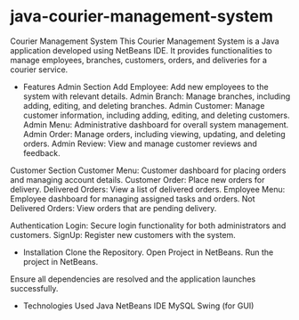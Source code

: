 # java-courier-management-system

Courier Management System
This Courier Management System is a Java application developed using NetBeans IDE. It provides functionalities to manage employees, branches, customers, orders, and deliveries for a courier service.

- Features
Admin Section
Add Employee: Add new employees to the system with relevant details.
Admin Branch: Manage branches, including adding, editing, and deleting branches.
Admin Customer: Manage customer information, including adding, editing, and deleting customers.
Admin Menu: Administrative dashboard for overall system management.
Admin Order: Manage orders, including viewing, updating, and deleting orders.
Admin Review: View and manage customer reviews and feedback.

Customer Section
Customer Menu: Customer dashboard for placing orders and managing account details.
Customer Order: Place new orders for delivery.
Delivered Orders: View a list of delivered orders.
Employee Menu: Employee dashboard for managing assigned tasks and orders.
Not Delivered Orders: View orders that are pending delivery.

Authentication
Login: Secure login functionality for both administrators and customers.
SignUp: Register new customers with the system.


- Installation
Clone the Repository.
Open Project in NetBeans.
Run the project in NetBeans.

Ensure all dependencies are resolved and the application launches successfully.


- Technologies Used
Java
NetBeans IDE
MySQL
Swing (for GUI)

